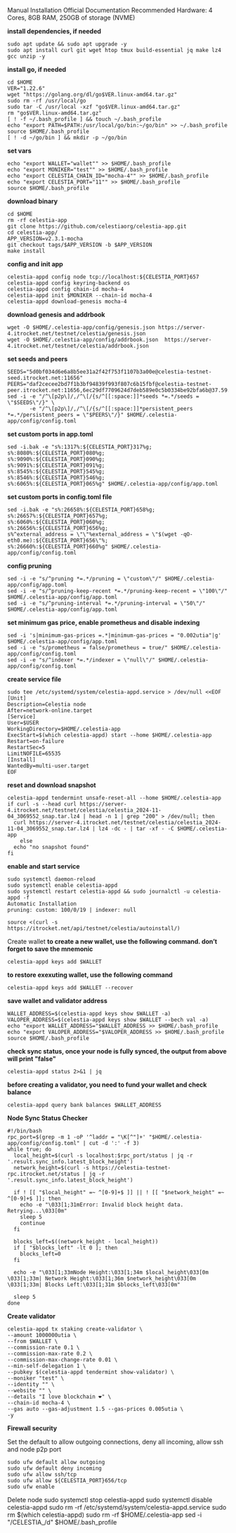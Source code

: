 Manual Installation
Official Documentation
Recommended Hardware: 4 Cores, 8GB RAM, 250GB of storage (NVME)

**install dependencies, if needed**
```
sudo apt update && sudo apt upgrade -y
sudo apt install curl git wget htop tmux build-essential jq make lz4 gcc unzip -y
```

**install go, if needed**
```
cd $HOME
VER="1.22.6"
wget "https://golang.org/dl/go$VER.linux-amd64.tar.gz"
sudo rm -rf /usr/local/go
sudo tar -C /usr/local -xzf "go$VER.linux-amd64.tar.gz"
rm "go$VER.linux-amd64.tar.gz"
[ ! -f ~/.bash_profile ] && touch ~/.bash_profile
echo "export PATH=$PATH:/usr/local/go/bin:~/go/bin" >> ~/.bash_profile
source $HOME/.bash_profile
[ ! -d ~/go/bin ] && mkdir -p ~/go/bin
```

**set vars**
```
echo "export WALLET="wallet"" >> $HOME/.bash_profile
echo "export MONIKER="test"" >> $HOME/.bash_profile
echo "export CELESTIA_CHAIN_ID="mocha-4"" >> $HOME/.bash_profile
echo "export CELESTIA_PORT="11"" >> $HOME/.bash_profile
source $HOME/.bash_profile
```

**download binary**
```
cd $HOME 
rm -rf celestia-app 
git clone https://github.com/celestiaorg/celestia-app.git 
cd celestia-app/ 
APP_VERSION=v2.3.1-mocha
git checkout tags/$APP_VERSION -b $APP_VERSION 
make install
```

**config and init app**
```
celestia-appd config node tcp://localhost:${CELESTIA_PORT}657
celestia-appd config keyring-backend os
celestia-appd config chain-id mocha-4
celestia-appd init $MONIKER --chain-id mocha-4
celestia-appd download-genesis mocha-4
```

**download genesis and addrbook**
```
wget -O $HOME/.celestia-app/config/genesis.json https://server-4.itrocket.net/testnet/celestia/genesis.json
wget -O $HOME/.celestia-app/config/addrbook.json  https://server-4.itrocket.net/testnet/celestia/addrbook.json
```

**set seeds and peers**
```
SEEDS="5d0bf034d6e6a8b5ee31a2f42f753f1107b3a00e@celestia-testnet-seed.itrocket.net:11656"
PEERS="daf2cecee2bd7f1b3bf94839f993f807c6b15fbf@celestia-testnet-peer.itrocket.net:11656,6ec29df7709624d7deb589e0c5b0334be92bfa6b@37.59.57.210:26656,782a9828116f70a879d91e57156bf76c73333e53@38.46.221.159:26656,2da156fc133e1ecccb49edc67ffd0684b1811385@148.113.189.152:26656,a831cf42d79aded9d25efd71b1a6629311c2f644@95.217.120.205:11656,ee9f90974f85c59d3861fc7f7edb10894f6ac3c8@65.109.16.220:26656,6fde8d9cffe2c2fd5c6e4555dde41901a7d63540@65.108.234.28:36656,5a7566aa030f7e5e7114dc9764f944b2b1324bcd@65.109.23.114:11656,71db31cd8db312afa6f2cf48971c8430d612a5ad@206.189.143.243:26656,6cabdecd60b320c9481df4e63678623026283fab@136.243.94.113:26656,cee58e7a8724fea3022be98898d7346d12a0ef80@164.152.162.119:36656,048aa4dd677c7b49e7fed942a94aa82f8b5c0b43@38.101.149.243:56656,5f22818fcf0d8cab31a490ae038b4f06a5632685@95.217.225.107:26656,04d51161e4431b8e5f4d6d8b14655d041b3ea041@51.178.74.112:11056,aea85cf7e03258e9b02cdd8854f64857e9046d73@89.187.156.100:26698,174f976b84674e69322d61917629494d595dd847@144.24.165.142:26656,60016ce0be12c7361493e254e5c99c1cf4b6dcc2@205.178.183.14:26656,2abbf1892ce9d91acbbc55b112f3561b01fc3465@162.62.126.26:26656,c758100ed28cbc8bb657352b049b452ddad71247@141.98.217.188:26656,c2870ce12cfb08c4ff66c9ad7c49533d2bd8d412@185.183.33.109:26656,85aef6d15d0197baff696b6e31c88e0f21073c59@162.55.245.144:2400"
sed -i -e "/^\[p2p\]/,/^\[/{s/^[[:space:]]*seeds *=.*/seeds = \"$SEEDS\"/}" \
       -e "/^\[p2p\]/,/^\[/{s/^[[:space:]]*persistent_peers *=.*/persistent_peers = \"$PEERS\"/}" $HOME/.celestia-app/config/config.toml
```

**set custom ports in app.toml**
```
sed -i.bak -e "s%:1317%:${CELESTIA_PORT}317%g;
s%:8080%:${CELESTIA_PORT}080%g;
s%:9090%:${CELESTIA_PORT}090%g;
s%:9091%:${CELESTIA_PORT}091%g;
s%:8545%:${CELESTIA_PORT}545%g;
s%:8546%:${CELESTIA_PORT}546%g;
s%:6065%:${CELESTIA_PORT}065%g" $HOME/.celestia-app/config/app.toml
```

**set custom ports in config.toml file**
```
sed -i.bak -e "s%:26658%:${CELESTIA_PORT}658%g;
s%:26657%:${CELESTIA_PORT}657%g;
s%:6060%:${CELESTIA_PORT}060%g;
s%:26656%:${CELESTIA_PORT}656%g;
s%^external_address = \"\"%external_address = \"$(wget -qO- eth0.me):${CELESTIA_PORT}656\"%;
s%:26660%:${CELESTIA_PORT}660%g" $HOME/.celestia-app/config/config.toml
```

**config pruning**
```
sed -i -e "s/^pruning *=.*/pruning = \"custom\"/" $HOME/.celestia-app/config/app.toml 
sed -i -e "s/^pruning-keep-recent *=.*/pruning-keep-recent = \"100\"/" $HOME/.celestia-app/config/app.toml
sed -i -e "s/^pruning-interval *=.*/pruning-interval = \"50\"/" $HOME/.celestia-app/config/app.toml
```

**set minimum gas price, enable prometheus and disable indexing**
```
sed -i 's|minimum-gas-prices =.*|minimum-gas-prices = "0.002utia"|g' $HOME/.celestia-app/config/app.toml
sed -i -e "s/prometheus = false/prometheus = true/" $HOME/.celestia-app/config/config.toml
sed -i -e "s/^indexer *=.*/indexer = \"null\"/" $HOME/.celestia-app/config/config.toml
```

**create service file**
```
sudo tee /etc/systemd/system/celestia-appd.service > /dev/null <<EOF
[Unit]
Description=Celestia node
After=network-online.target
[Service]
User=$USER
WorkingDirectory=$HOME/.celestia-app
ExecStart=$(which celestia-appd) start --home $HOME/.celestia-app
Restart=on-failure
RestartSec=5
LimitNOFILE=65535
[Install]
WantedBy=multi-user.target
EOF
```

**reset and download snapshot**
```
celestia-appd tendermint unsafe-reset-all --home $HOME/.celestia-app
if curl -s --head curl https://server-4.itrocket.net/testnet/celestia/celestia_2024-11-04_3069552_snap.tar.lz4 | head -n 1 | grep "200" > /dev/null; then
  curl https://server-4.itrocket.net/testnet/celestia/celestia_2024-11-04_3069552_snap.tar.lz4 | lz4 -dc - | tar -xf - -C $HOME/.celestia-app
    else
  echo "no snapshot found"
fi
```

**enable and start service**
```
sudo systemctl daemon-reload
sudo systemctl enable celestia-appd
sudo systemctl restart celestia-appd && sudo journalctl -u celestia-appd -f
Automatic Installation
pruning: custom: 100/0/19 | indexer: null

source <(curl -s https://itrocket.net/api/testnet/celestia/autoinstall/)
```

Create wallet
**to create a new wallet, use the following command. don’t forget to save the mnemonic**
```
celestia-appd keys add $WALLET
```

**to restore exexuting wallet, use the following command**
```
celestia-appd keys add $WALLET --recover
```

**save wallet and validator address**
```
WALLET_ADDRESS=$(celestia-appd keys show $WALLET -a)
VALOPER_ADDRESS=$(celestia-appd keys show $WALLET --bech val -a)
echo "export WALLET_ADDRESS="$WALLET_ADDRESS >> $HOME/.bash_profile
echo "export VALOPER_ADDRESS="$VALOPER_ADDRESS >> $HOME/.bash_profile
source $HOME/.bash_profile
```

**check sync status, once your node is fully synced, the output from above will print "false"**
```
celestia-appd status 2>&1 | jq 
```

**before creating a validator, you need to fund your wallet and check balance**
```
celestia-appd query bank balances $WALLET_ADDRESS
```

**Node Sync Status Checker**
```
#!/bin/bash
rpc_port=$(grep -m 1 -oP '^laddr = "\K[^"]+' "$HOME/.celestia-app/config/config.toml" | cut -d ':' -f 3)
while true; do
  local_height=$(curl -s localhost:$rpc_port/status | jq -r '.result.sync_info.latest_block_height')
  network_height=$(curl -s https://celestia-testnet-rpc.itrocket.net/status | jq -r '.result.sync_info.latest_block_height')

  if ! [[ "$local_height" =~ ^[0-9]+$ ]] || ! [[ "$network_height" =~ ^[0-9]+$ ]]; then
    echo -e "\033[1;31mError: Invalid block height data. Retrying...\033[0m"
    sleep 5
    continue
  fi

  blocks_left=$((network_height - local_height))
  if [ "$blocks_left" -lt 0 ]; then
    blocks_left=0
  fi

  echo -e "\033[1;33mNode Height:\033[1;34m $local_height\033[0m \033[1;33m| Network Height:\033[1;36m $network_height\033[0m \033[1;33m| Blocks Left:\033[1;31m $blocks_left\033[0m"

  sleep 5
done
```

**Create validator**
```
celestia-appd tx staking create-validator \
--amount 1000000utia \
--from $WALLET \
--commission-rate 0.1 \
--commission-max-rate 0.2 \
--commission-max-change-rate 0.01 \
--min-self-delegation 1 \
--pubkey $(celestia-appd tendermint show-validator) \
--moniker "test" \
--identity "" \
--website "" \
--details "I love blockchain ❤️" \
--chain-id mocha-4 \
--gas auto --gas-adjustment 1.5 --gas-prices 0.005utia \
-y
```

**Firewall security**

Set the default to allow outgoing connections, deny all incoming, allow ssh and node p2p port
```
sudo ufw default allow outgoing 
sudo ufw default deny incoming 
sudo ufw allow ssh/tcp 
sudo ufw allow ${CELESTIA_PORT}656/tcp
sudo ufw enable
```

Delete node
sudo systemctl stop celestia-appd
sudo systemctl disable celestia-appd
sudo rm -rf /etc/systemd/system/celestia-appd.service
sudo rm $(which celestia-appd)
sudo rm -rf $HOME/.celestia-app
sed -i "/CELESTIA_/d" $HOME/.bash_profile

